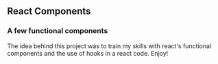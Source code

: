 ## React Components
### A few functional components

The idea behind this project was to train my skills with react's functional components and the use of hooks in a react code.
Enjoy!
